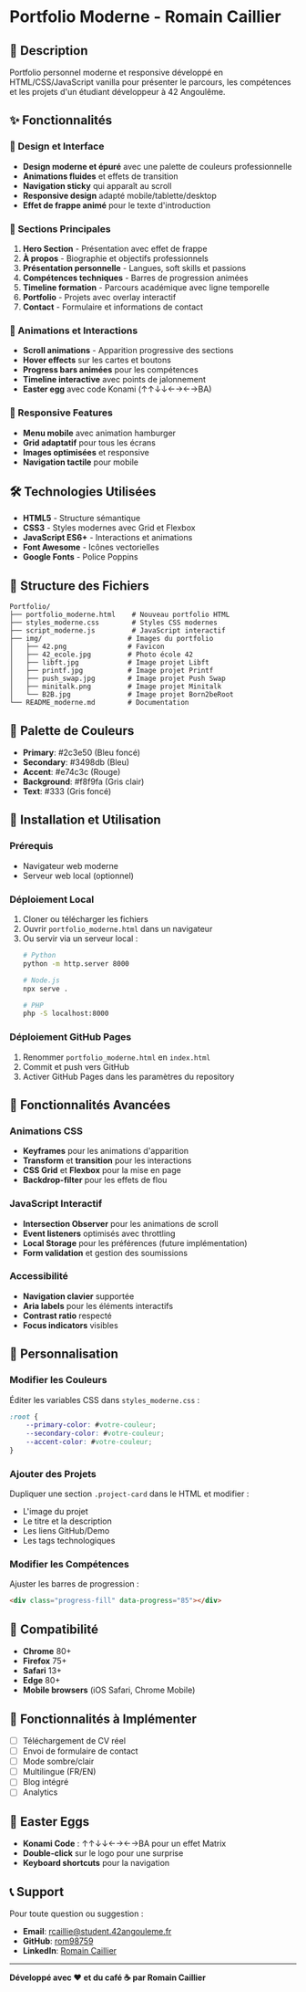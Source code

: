 # Portfolio Moderne - Romain Caillier

## 🎯 Description
Portfolio personnel moderne et responsive développé en HTML/CSS/JavaScript vanilla pour présenter le parcours, les compétences et les projets d'un étudiant développeur à 42 Angoulême.

## ✨ Fonctionnalités

### 🎨 Design et Interface
- **Design moderne et épuré** avec une palette de couleurs professionnelle
- **Animations fluides** et effets de transition
- **Navigation sticky** qui apparaît au scroll
- **Responsive design** adapté mobile/tablette/desktop
- **Effet de frappe animé** pour le texte d'introduction

### 📱 Sections Principales
1. **Hero Section** - Présentation avec effet de frappe
2. **À propos** - Biographie et objectifs professionnels
3. **Présentation personnelle** - Langues, soft skills et passions
4. **Compétences techniques** - Barres de progression animées
5. **Timeline formation** - Parcours académique avec ligne temporelle
6. **Portfolio** - Projets avec overlay interactif
7. **Contact** - Formulaire et informations de contact

### 🚀 Animations et Interactions
- **Scroll animations** - Apparition progressive des sections
- **Hover effects** sur les cartes et boutons
- **Progress bars animées** pour les compétences
- **Timeline interactive** avec points de jalonnement
- **Easter egg** avec code Konami (↑↑↓↓←→←→BA)

### 📱 Responsive Features
- **Menu mobile** avec animation hamburger
- **Grid adaptatif** pour tous les écrans
- **Images optimisées** et responsive
- **Navigation tactile** pour mobile

## 🛠️ Technologies Utilisées
- **HTML5** - Structure sémantique
- **CSS3** - Styles modernes avec Grid et Flexbox
- **JavaScript ES6+** - Interactions et animations
- **Font Awesome** - Icônes vectorielles
- **Google Fonts** - Police Poppins

## 📁 Structure des Fichiers
```
Portfolio/
├── portfolio_moderne.html    # Nouveau portfolio HTML
├── styles_moderne.css        # Styles CSS modernes
├── script_moderne.js         # JavaScript interactif
├── img/                     # Images du portfolio
│   ├── 42.png               # Favicon
│   ├── 42_ecole.jpg         # Photo école 42
│   ├── libft.jpg            # Image projet Libft
│   ├── printf.jpg           # Image projet Printf
│   ├── push_swap.jpg        # Image projet Push Swap
│   ├── minitalk.png         # Image projet Minitalk
│   └── B2B.jpg              # Image projet Born2beRoot
└── README_moderne.md        # Documentation
```

## 🎨 Palette de Couleurs
- **Primary**: #2c3e50 (Bleu foncé)
- **Secondary**: #3498db (Bleu)
- **Accent**: #e74c3c (Rouge)
- **Background**: #f8f9fa (Gris clair)
- **Text**: #333 (Gris foncé)

## 🚀 Installation et Utilisation

### Prérequis
- Navigateur web moderne
- Serveur web local (optionnel)

### Déploiement Local
1. Cloner ou télécharger les fichiers
2. Ouvrir `portfolio_moderne.html` dans un navigateur
3. Ou servir via un serveur local :
   ```bash
   # Python
   python -m http.server 8000

   # Node.js
   npx serve .

   # PHP
   php -S localhost:8000
   ```

### Déploiement GitHub Pages
1. Renommer `portfolio_moderne.html` en `index.html`
2. Commit et push vers GitHub
3. Activer GitHub Pages dans les paramètres du repository

## 🎯 Fonctionnalités Avancées

### Animations CSS
- **Keyframes** pour les animations d'apparition
- **Transform** et **transition** pour les interactions
- **CSS Grid** et **Flexbox** pour la mise en page
- **Backdrop-filter** pour les effets de flou

### JavaScript Interactif
- **Intersection Observer** pour les animations de scroll
- **Event listeners** optimisés avec throttling
- **Local Storage** pour les préférences (future implémentation)
- **Form validation** et gestion des soumissions

### Accessibilité
- **Navigation clavier** supportée
- **Aria labels** pour les éléments interactifs
- **Contrast ratio** respecté
- **Focus indicators** visibles

## 🔧 Personnalisation

### Modifier les Couleurs
Éditer les variables CSS dans `styles_moderne.css` :
```css
:root {
    --primary-color: #votre-couleur;
    --secondary-color: #votre-couleur;
    --accent-color: #votre-couleur;
}
```

### Ajouter des Projets
Dupliquer une section `.project-card` dans le HTML et modifier :
- L'image du projet
- Le titre et la description
- Les liens GitHub/Demo
- Les tags technologiques

### Modifier les Compétences
Ajuster les barres de progression :
```html
<div class="progress-fill" data-progress="85"></div>
```

## 📱 Compatibilité
- **Chrome** 80+
- **Firefox** 75+
- **Safari** 13+
- **Edge** 80+
- **Mobile browsers** (iOS Safari, Chrome Mobile)

## 🐛 Fonctionnalités à Implémenter
- [ ] Téléchargement de CV réel
- [ ] Envoi de formulaire de contact
- [ ] Mode sombre/clair
- [ ] Multilingue (FR/EN)
- [ ] Blog intégré
- [ ] Analytics

## 🎉 Easter Eggs
- **Konami Code** : ↑↑↓↓←→←→BA pour un effet Matrix
- **Double-click** sur le logo pour une surprise
- **Keyboard shortcuts** pour la navigation

## 📞 Support
Pour toute question ou suggestion :
- **Email**: rcaillie@student.42angouleme.fr
- **GitHub**: [rom98759](https://github.com/rom98759)
- **LinkedIn**: [Romain Caillier](https://www.linkedin.com/in/romain-caillier/)

---

**Développé avec ❤️ et du café ☕ par Romain Caillier**
